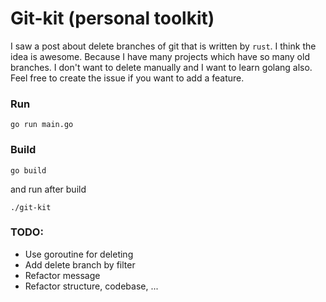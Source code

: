 # Git-kit (personal toolkit)
I saw a post about delete branches of git that is written by `rust`. I think the idea is awesome.
Because I have many projects which have so many old branches.
I don't want to delete manually and I want to learn golang also.
Feel free to create the issue if you want to add a feature.

### Run
```
go run main.go
```

### Build
```
go build
```

and run after build
```
./git-kit
```

### TODO:

- Use goroutine for deleting
- Add delete branch by filter
- Refactor message
- Refactor structure, codebase, ...
